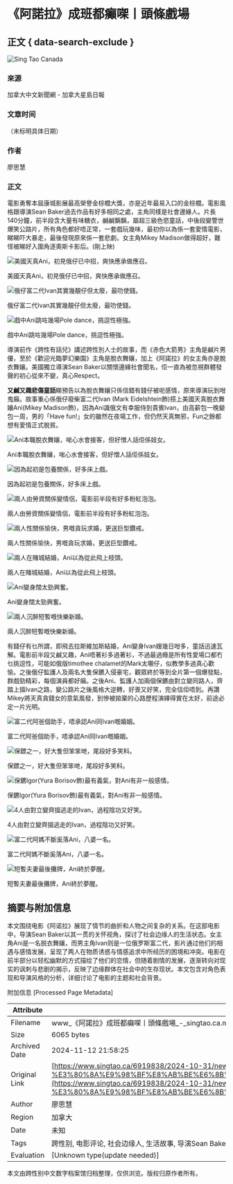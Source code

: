 # 《阿諾拉》成班都癲㗎丨頭條戲場

## 正文 { data-search-exclude }


![Sing Tao Canada](https://www.singtao.ca/wp-content/themes/singtaoca2019/images/logo.png)

### 來源
加拿大中文新聞網 - 加拿大星島日報

### 文章时间
（未标明具体日期）

### 作者
廖思慧

### 正文
電影勇奪本屆康城影展最高榮譽金棕櫚大獎，亦是近年最易入口的金棕櫚。電影風格跟導演Sean Baker過去作品有好多相同之處，主角同樣是社會邊緣人。片長140分鐘，前半段含大量有味糖衣，鹹鹹黐黐，屬超三級色慾童話，中後段變警世爆笑公路片，所有角色都好唔正常，一套戲玩幾味，最初你以為係一套愛情電影，睇睇吓大暴走，最後發現原來係一套悲劇。女主角Mikey Madison做得超好，難怪被睇好入圍角逐奧斯卡影后。(剛上映)

![美國天真Ani，初見俄仔已中招，爽快應承做應召。](https://image.hkhl.hk/f/1024p0/0x0/lr/sthl/f4d592d60254a0499e2e0c7e434754d2/2024-11/p2914214093.jpg)

美國天真Ani，初見俄仔已中招，爽快應承做應召。

![俄仔富二代Ivan其實幾靚仔但太廢，最叻使錢。](https://image.hkhl.hk/f/1024p0/0x0/lr/sthl/d206e231bf8aad2ffa9ea8603627e49e/2024-11/vs-20anoramovie-searchx-005.jpg)

俄仔富二代Ivan其實幾靚仔但太廢，最叻使錢。

![戲中Ani跳咗幾場Pole dance，挑逗性極強。](https://image.hkhl.hk/f/1024p0/0x0/lr/sthl/e7aab8be05be25000b73a96c7a8c4139/2024-11/vs-20anoramovie-searchx-118.jpg)

戲中Ani跳咗幾場Pole dance，挑逗性極強。

導演前作《跨性有話兒》講述跨性別人士的故事，而《赤色大箭男》主角是鹹片男優，至於《歡迎光臨夢幻樂園》主角是脫衣舞孃，加上《阿諾拉》的女主角亦是脫衣舞孃。美國獨立導演Sean Baker以關懷邊緣社會聞名，佢一直為被忽視群體發聲的初心從來不變，真心Respect。

**又鹹又趣悲傷童話**睇預告以為脫衣舞孃只係信錯有錢仔被呃感情，原來導演玩到咁鬼癲。故事重心係俄仔廢柴富二代Ivan (Mark Eidelshtein飾)搭上美國天真脫衣舞孃Ani(Mikey Madison飾)，因為Ani識俄文有幸服侍到貴賓Ivan，由高薪包一晚變包一周，男的「Have fun!」女的雖然在夜場工作，但仍然天真無邪，Fun之餘都想有愛情正式脫貧。

![Ani本職脫衣舞孃，啱心水會接客，但好憎人話佢係妓女。](https://image.hkhl.hk/f/1024p0/0x0/lr/sthl/e4bee9ea16dbda3c715ad306b647b94b/2024-11/anora_001_credit_augusta_quirk.jpg)

Ani本職脫衣舞孃，啱心水會接客，但好憎人話佢係妓女。

![因為起初是包養關係，好多床上戲。](https://image.hkhl.hk/f/1024p0/0x0/lr/sthl/d76ae5feaa4c9694dc3e1c48a986911f/2024-11/vs-officialtrailer2imdb-123.jpg)

因為起初是包養關係，好多床上戲。

![兩人由勞資關係變情侶，電影前半段有好多粉紅泡泡。](https://image.hkhl.hk/f/1024p0/0x0/lr/sthl/9aa350261b2e8cff82ec49624da0f3da/2024-11/vs-20anoramovie-searchx-202.jpg)

兩人由勞資關係變情侶，電影前半段有好多粉紅泡泡。

![兩人性關係愉快，男嘅貪玩求婚，更送巨型鑽戒。](https://image.hkhl.hk/f/1024p0/0x0/lr/sthl/dd51de285a195d0546ba9b5bf3bc9f5b/2024-11/p2914214092.jpg)

兩人性關係愉快，男嘅貪玩求婚，更送巨型鑽戒。

![兩人在賭城結婚，Ani以為從此飛上枝頭。](https://image.hkhl.hk/f/1024p0/0x0/lr/sthl/215301e4c112db6e39c065e7d7df52d1/2024-11/4224_d001_27440_cropr.jpg)

兩人在賭城結婚，Ani以為從此飛上枝頭。

![Ani變身闊太勁興奮。](https://image.hkhl.hk/f/1024p0/0x0/lr/sthl/1ad766980387d28232d0f3836282fc4b/2024-11/11111.jpg)

Ani變身闊太勁興奮。

![兩人沉醉短暫嘅快樂新婚。](https://image.hkhl.hk/f/1024p0/0x0/lr/sthl/645462d6f334784073920b04eea69dea/2024-11/anora_credit_drew_daniels.jpg)

兩人沉醉短暫嘅快樂新婚。

有錢仔有乜所謂，即飛去拉斯維加斯結婚，Ani變身Ivan嫂幾日咁多，童話迅速瓦解。電影前半段又鹹又趣，Ani唔著衫多過著衫，不過最過癮是所有性愛場口都冇乜挑逗性，可能如俄版timothee chalamet的Mark太𡃁仔，似教學多過真心歡愉。之後俄仔監護人及兩名大隻保鑣入侵豪宅，觀眾終於等到全片第一個爆發點，群戲勁精彩，每個演員都好癲。之後Ani、監護人加兩個保鑣由對立變同路人，齊踏上搵Ivan之路，變公路片之後風格大逆轉，好喪又好笑，完全估佢唔到。再讚Mikey將天真貪錢女的意氣風發，到慘被拋棄的心路歷程演繹得實在太好，前途必定一片光明。

![富二代阿爸個助手，唔承認Ani同Ivan嘅婚姻。](https://image.hkhl.hk/f/1024p0/0x0/lr/sthl/bf6fd8c2ab044eee5f03e86e9dcc4374/2024-11/4224_d001_06260r.jpg)

富二代阿爸個助手，唔承認Ani同Ivan嘅婚姻。

![保鏢之一，好大隻但笨笨哋，尾段好多笑料。](https://image.hkhl.hk/f/1024p0/0x0/lr/sthl/68f3eea62c9790c315176634a81933da/2024-11/4224_d001_06371rv2.jpg)

保鏢之一，好大隻但笨笨哋，尾段好多笑料。

![保鑣Igor(Yura Borisov飾)最有義氣，對Ani有非一般感情。](https://image.hkhl.hk/f/1024p0/0x0/lr/sthl/23c00c023c809c978677c0c675b4b5e2/2024-11/4224_d001_06804r.jpg)

保鑣Igor(Yura Borisov飾)最有義氣，對Ani有非一般感情。

![4人由對立變齊搵逃走的Ivan，過程陰功又好笑。](https://image.hkhl.hk/f/1024p0/0x0/lr/sthl/5dc2a8aa17ae3c7d897cee0d49b6fe18/2024-11/VS--20ANORAMOVIE-SearchX-1_23_.jpg)

4人由對立變齊搵逃走的Ivan，過程陰功又好笑。

![富二代阿媽不斷奚落Ani，八婆一名。](https://image.hkhl.hk/f/1024p0/0x0/lr/sthl/b8de6d01539f722d9fd2674e5ba1874b/2024-11/vs-20anoramovie-searchx-115.jpg)

富二代阿媽不斷奚落Ani，八婆一名。

![短暫夫妻最後攤牌，Ani終於夢醒。](https://image.hkhl.hk/f/1024p0/0x0/lr/sthl/94e0c9400845beedcef1b1ad81fc4ec9/2024-11/4224_d001_16907r.jpg)

短暫夫妻最後攤牌，Ani終於夢醒。

## 摘要与附加信息

<!-- tcd_abstract -->
本文围绕电影《阿诺拉》展现了情节的曲折和人物之间复杂的关系。在这部电影中，导演Sean Baker以其一贯的关怀视角，探讨了社会边缘人的生活状态。女主角Ani是一名脱衣舞孃，而男主角Ivan则是一位俄罗斯富二代，影片通过他们的相遇与感情发展，呈现了两人在物质诱惑与情感追求中所经历的困境和冲突。电影在前半部分以轻松幽默的方式描绘了他们的恋情，但随着剧情的发展，逐渐转向对现实的讽刺与悲剧的揭示，反映了边缘群体在社会中的生存现状。本文包含对角色表现和导演风格的分析，详细讨论了电影的主题和社会背景。
<!-- tcd_abstract_end -->

附加信息 [Processed Page Metadata]

| Attribute       | Value                                  |
|-----------------|----------------------------------------|
| Filename        | www_《阿諾拉》成班都癲㗎丨頭條戲場_-_singtao.ca.md                             |
| Size            | 6065 bytes                           |
| Archived Date   | 2024-11-12 21:58:25                             |
| Original Link   | [https://www.singtao.ca/6919838/2024-10-31/news-%E3%80%8A%E9%98%BF%E8%AB%BE%E6%8B%89%E3%80%8B%E6%88%90%E7%8F%AD%E9%83%BD%E7%99%B2%E3%97%8E%E4%B8%A8%E9%A0%AD%E6%A2%9D%E6%88%B2%E5%A0%B4/](https://www.singtao.ca/6919838/2024-10-31/news-%E3%80%8A%E9%98%BF%E8%AB%BE%E6%8B%89%E3%80%8B%E6%88%90%E7%8F%AD%E9%83%BD%E7%99%B2%E3%97%8E%E4%B8%A8%E9%A0%AD%E6%A2%9D%E6%88%B2%E5%A0%B4/)                       |
| Author          | 廖思慧                               |
| Region          | 加拿大                               |
| Date            | 未知                                 |
| Tags            | 跨性别, 电影评论, 社会边缘人, 生活故事, 导演Sean Baker, 文化分析, 性别与身份, 电影解析                                 |
| Evaluation            | [Unknown type(update needed)]                                 |
<!-- tcd_table_end -->

本文由跨性别中文数字档案馆归档整理，仅供浏览。版权归原作者所有。
